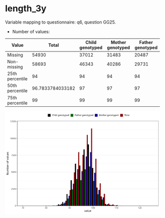 # length_3y
Variable mapping to questionnaire: q6, question GG25.
- Number of values:

| Value | Total | Child genotyped | Mother genotyped | Father genotyped |
| ----- | ----- | --------------- | ---------------- | ---------------- |
| Missing | 54930 | 37012 | 31483 | 20487 |
| Non-missing | 58693 | 46343 | 40286 | 29731 |
| 25th percentile | 94 | 94 | 94 | 94 |
| 50th percentile | 96.7833784033182 | 97 | 97 | 97 |
| 75th percentile | 99 | 99 | 99 | 99 |



![](length_3y_n.png)



